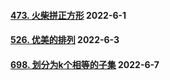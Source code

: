 #### [473. 火柴拼正方形](https://leetcode.cn/problems/matchsticks-to-square/)	2022-6-1

#### [526. 优美的排列](https://leetcode.cn/problems/beautiful-arrangement/)	2022-6-3

#### [698. 划分为k个相等的子集](https://leetcode.cn/problems/partition-to-k-equal-sum-subsets/)	2022-6-7